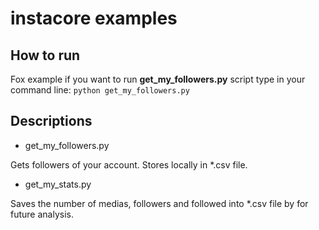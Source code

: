 # instacore examples

## How to run
Fox example if you want to run __get_my_followers.py__ script type in your command line:
`python get_my_followers.py`

## Descriptions
* get_my_followers.py

Gets followers of your account. Stores locally in *.csv file.

* get_my_stats.py

Saves the number of medias, followers and followed into *.csv file by for future analysis.

